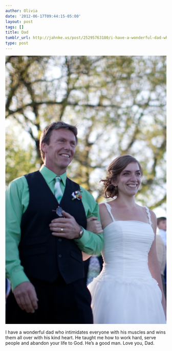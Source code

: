 ```yaml
---
author: Olivia
date: '2012-06-17T09:44:15-05:00'
layout: post
tags: []
title: Dad
tumblr_url: http://jahnke.us/post/25295763180/i-have-a-wonderful-dad-who-intimidates-everyone
type: post
---
```


![](/media/tumblr_m5rqdrrXoK1qga9s2o1_1280.png)

I have a wonderful dad who intimidates everyone with his muscles and wins them all over with his kind heart. He taught me how to work hard, serve people and abandon your life to God. He’s a good man. Love you, Dad.
